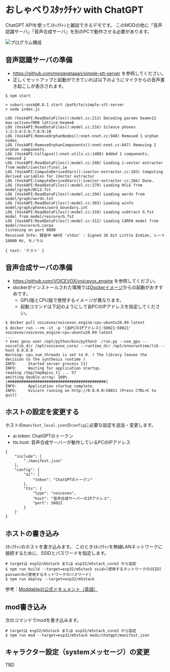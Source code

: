 # おしゃべりｽﾀｯｸﾁｬﾝ with ChatGPT

ChatGPT APIを使ってｽﾀｯｸﾁｬﾝと雑談できるデモです。
このMODの他に「音声認識サーバ」「音声合成サーバ」を別のPCで動作させる必要があります。

![プログラム構成](../../docs/images/architecture_ja.drawio.png)

## 音声認識サーバの準備

- https://github.com/meganetaaan/simple-stt-server を参照してください。
- 正しくセットアップと起動ができていれば以下のようにマイクからの音声書き起こしが表示されます。

```
$ npm start

> suburi-vosk@0.0.1 start /path/to/simple-stt-server
> node index.js

LOG (VoskAPI:ReadDataFiles():model.cc:213) Decoding params beam=13 max-active=7000 lattice-beam=6
LOG (VoskAPI:ReadDataFiles():model.cc:216) Silence phones 1:2:3:4:5:6:7:8:9:10
LOG (VoskAPI:RemoveOrphanNodes():nnet-nnet.cc:948) Removed 1 orphan nodes.
LOG (VoskAPI:RemoveOrphanComponents():nnet-nnet.cc:847) Removing 2 orphan components.
LOG (VoskAPI:Collapse():nnet-utils.cc:1488) Added 1 components, removed 2
LOG (VoskAPI:ReadDataFiles():model.cc:248) Loading i-vector extractor from model/ivector/final.ie
LOG (VoskAPI:ComputeDerivedVars():ivector-extractor.cc:183) Computing derived variables for iVector extractor
LOG (VoskAPI:ComputeDerivedVars():ivector-extractor.cc:204) Done.
LOG (VoskAPI:ReadDataFiles():model.cc:279) Loading HCLG from model/graph/HCLG.fst
LOG (VoskAPI:ReadDataFiles():model.cc:294) Loading words from model/graph/words.txt
LOG (VoskAPI:ReadDataFiles():model.cc:303) Loading winfo model/graph/phones/word_boundary.int
LOG (VoskAPI:ReadDataFiles():model.cc:310) Loading subtract G.fst model from model/rescore/G.fst
LOG (VoskAPI:ReadDataFiles():model.cc:312) Loading CARPA model from model/rescore/G.carpa
listening on port 8080
Received Info: 録音中 WAVE 'stdin' : Signed 16 bit Little Endian, レート 16000 Hz, モノラル

{ text: 'テスト' }
```

## 音声合成サーバの準備

- https://github.com/VOICEVOX/voicevox_engine を参照してください。
- dockerがインストールされた環境では[Dockerイメージ](https://hub.docker.com/r/voicevox/voicevox_engine)からの起動がおすすめです。
  - GPU版とCPU版で使用するイメージが異なります。
  - 起動コマンドは下記のようにして自PCのIPアドレスを指定してください。

```console
$ docker pull voicevox/voicevox_engine:cpu-ubuntu20.04-latest
$ docker run --rm -it -p '[自PCのIPアドレス]:50021:50021' voicevox/voicevox_engine:cpu-ubuntu20.04-latest
...
+ exec gosu user /opt/python/bin/python3 ./run.py --use_gpu --voicelib_dir /opt/voicevox_core/ --runtime_dir /opt/onnxruntime/lib --host 0.0.0.0
Warning: cpu_num_threads is set to 0. ( The library leaves the decision to the synthesis runtime )
INFO:     Started server process [1]
INFO:     Waiting for application startup.
reading /tmp/tmp8qiss_tj ... 57
emitting double-array: 100% |###########################################| 
INFO:     Application startup complete.
INFO:     Uvicorn running on http://0.0.0.0:50021 (Press CTRL+C to quit)
```

## ホストの設定を変更する

ホストの`manifest_local.json`の`config`に必要な設定を追加・変更します。

- ai.token: ChatGPTのトークン
- tts.host: 音声合成サーバーが動作しているPCのIPアドレス

```
{
    "include": [
        "./manifest.json"
    ],
    "config": {
        "ai": {
            "token": "ChatGPTのトークン"
        },
        "tts": {
            "type": "voicevox",
            "host": "音声合成サーバーのIPアドレス",
            "port": 50021
        }
    }
}
```

## ホストの書き込み

ｽﾀｯｸﾁｬﾝのホストを書き込みます。
このときｽﾀｯｸﾁｬﾝを無線LANネットワークに接続するために、SSIDとパスワードを指定します。

```console
# targetは esp32/m5stack または esp32/m5stack_core2 から指定
$ npm run build --target=esp32/m5stack ssid=[使用するネットワークのSSID] password=[使用するネットワークのパスワード]
$ npm run deploy --target=esp32/m5stack
```

参考：[Moddableの公式ドキュメント（英語）](https://github.com/Moddable-OpenSource/moddable/tree/public/examples#wifi-configuration)

## mod書き込み

次のコマンドでmodを書き込みます。

```console
# targetは esp32/m5stack または esp32/m5stack_core2 から指定
$ npm run mod --target=esp32/m5stack mods/chatgpt/manifest.json
```

## キャラクター設定（systemメッセージ）の変更

TBD
